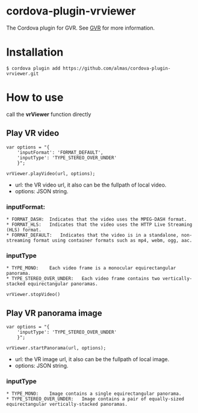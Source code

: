 # cordova-plugin-vrviewer

The Cordova plugin for GVR.
See [GVR](https://developers.google.com/vr) for more information.

# Installation

`$ cordova plugin add https://github.com/almas/cordova-plugin-vrviewer.git`

# How to use

call the **vrViewer** function directly

## Play VR video ##
```
var options = "{
    'inputFormat': 'FORMAT_DEFAULT',
    'inputType': 'TYPE_STEREO_OVER_UNDER'
    }";

vrViewer.playVideo(url, options);
```

* url: the VR video url, it also can be the fullpath of local video.
* options: JSON string.

### inputFormat: ###
    * FORMAT_DASH: 	Indicates that the video uses the MPEG-DASH format.
    * FORMAT_HLS:  	Indicates that the video uses the HTTP Live Streaming (HLS) format.
    * FORMAT_DEFAULT:  	Indicates that the video is in a standalone, non-streaming format using container formats such as mp4, webm, ogg, aac.
### inputType ###
    * TYPE_MONO:  	Each video frame is a monocular equirectangular panorama.
    * TYPE_STEREO_OVER_UNDER:  	Each video frame contains two vertically-stacked equirectangular panoramas.

`vrViewer.stopVideo()`


## Play VR panorama image ##
```
var options = "{
    'inputType': 'TYPE_STEREO_OVER_UNDER'
    }";

vrViewer.startPanorama(url, options);
```

* url: the VR image url, it also can be the fullpath of local image.
* options: JSON string.

### inputType ###
    * TYPE_MONO:  	Image contains a single equirectangular panorama.
    * TYPE_STEREO_OVER_UNDER:  	Image contains a pair of equally-sized equirectangular vertically-stacked panoramas.
